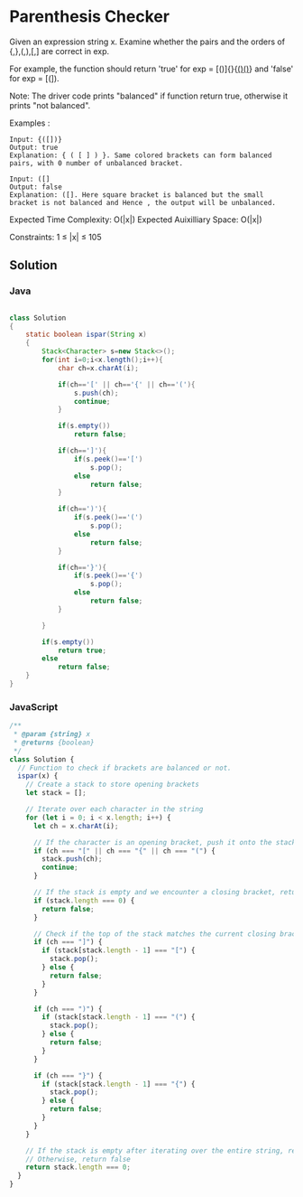# Parenthesis Checker

Given an expression string x. Examine whether the pairs and the orders of {,},(,),[,] are correct in exp.

For example, the function should return 'true' for exp = [()]{}{[()()]()} and 'false' for exp = [(]).

Note: The driver code prints "balanced" if function return true, otherwise it prints "not balanced".

Examples :

```
Input: {([])}
Output: true
Explanation: { ( [ ] ) }. Same colored brackets can form balanced pairs, with 0 number of unbalanced bracket.
```

```
Input: ([]
Output: false
Explanation: ([]. Here square bracket is balanced but the small bracket is not balanced and Hence , the output will be unbalanced.
```

Expected Time Complexity: O(|x|)
Expected Auixilliary Space: O(|x|)

Constraints:
1 ≤ |x| ≤ 105

## Solution

### Java

```java

class Solution
{
    static boolean ispar(String x)
    {
        Stack<Character> s=new Stack<>();
        for(int i=0;i<x.length();i++){
            char ch=x.charAt(i);

            if(ch=='[' || ch=='{' || ch=='('){
                s.push(ch);
                continue;
            }

            if(s.empty())
                return false;

            if(ch==']'){
                if(s.peek()=='[')
                    s.pop();
                else
                    return false;
            }

            if(ch==')'){
                if(s.peek()=='(')
                    s.pop();
                else
                    return false;
            }

            if(ch=='}'){
                if(s.peek()=='{')
                    s.pop();
                else
                    return false;
            }

        }

        if(s.empty())
            return true;
        else
            return false;
    }
}
```

### JavaScript

```js
/**
 * @param {string} x
 * @returns {boolean}
 */
class Solution {
  // Function to check if brackets are balanced or not.
  ispar(x) {
    // Create a stack to store opening brackets
    let stack = [];

    // Iterate over each character in the string
    for (let i = 0; i < x.length; i++) {
      let ch = x.charAt(i);

      // If the character is an opening bracket, push it onto the stack
      if (ch === "[" || ch === "{" || ch === "(") {
        stack.push(ch);
        continue;
      }

      // If the stack is empty and we encounter a closing bracket, return false
      if (stack.length === 0) {
        return false;
      }

      // Check if the top of the stack matches the current closing bracket
      if (ch === "]") {
        if (stack[stack.length - 1] === "[") {
          stack.pop();
        } else {
          return false;
        }
      }

      if (ch === ")") {
        if (stack[stack.length - 1] === "(") {
          stack.pop();
        } else {
          return false;
        }
      }

      if (ch === "}") {
        if (stack[stack.length - 1] === "{") {
          stack.pop();
        } else {
          return false;
        }
      }
    }

    // If the stack is empty after iterating over the entire string, return true
    // Otherwise, return false
    return stack.length === 0;
  }
}
```
